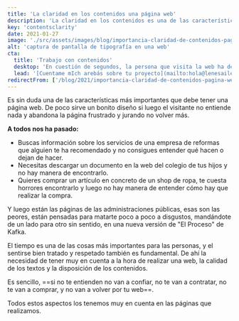 ```yaml
---
title: 'La claridad en los contenidos una página web'
description: 'La claridad en los contenidos es una de las características más importantes. De poco sirve un bonito diseño si luego el visitante no entiende nada y abandona la página frustrado.'
key: 'contentsclarity'
date: 2021-01-27
image: './src/assets/images/blog/importancia-claridad-de-contenidos-pagina-web.jpg'
alt: 'captura de pantalla de tipografía en una web'
cta:
  title: 'Trabajo con contenidos'
  desktop: 'En cuestión de segundos, la persona que visita la web ha de saber quién somos, qué hacemos y por qué debe confiar en nosotros, para a continuación ponerse en contacto o realizar la compra.'
  lead: '[Cuentame mIch arebás sobre tu proyecto](mailto:hola@lenesaile.com), ¡y vamos a averiguar qué tono debemos dar a su sitio web!'
redirectFrom: ['/blog/2021/importancia-claridad-de-contenidos-pagina-web/']
---
```


Es sin duda una de las características más importantes que debe tener una página web.
De poco sirve un bonito diseño si luego el visitante no entiende nada y abandona la página frustrado y jurando no volver más.

**A todos nos ha pasado:**

- Buscas información sobre los servicios de una empresa de reformas que alguien te ha recomendado y no consigues entender qué hacen o dejan de hacer.
- Necesitas descargar un documento en la web del colegio de tus hijos y no hay manera de encontrarlo.
- Quieres comprar un artículo en concreto de un shop de ropa, te cuesta horrores encontrarlo y luego no hay manera de entender cómo hay que realizar la compra.

Y luego están las páginas de las administraciones públicas, esas son las peores, están pensadas para matarte poco a poco a disgustos, mandándote de un lado para otro sin sentido, en una nueva versión de "El Proceso" de Kafka.

El tiempo es una de las cosas más importantes para las personas, y el sentirse bien tratado y respetado también es fundamental. De ahí la necesidad de tener muy en cuenta a la hora de realizar una web, la calidad de los textos y la disposición de los contenidos.

Es sencillo, ==si no te entienden no van a confiar, no te van a contratar, no te van a comprar, y no van a volver por tu web==.

Todos estos aspectos los tenemos muy en cuenta en las páginas que realizamos.
